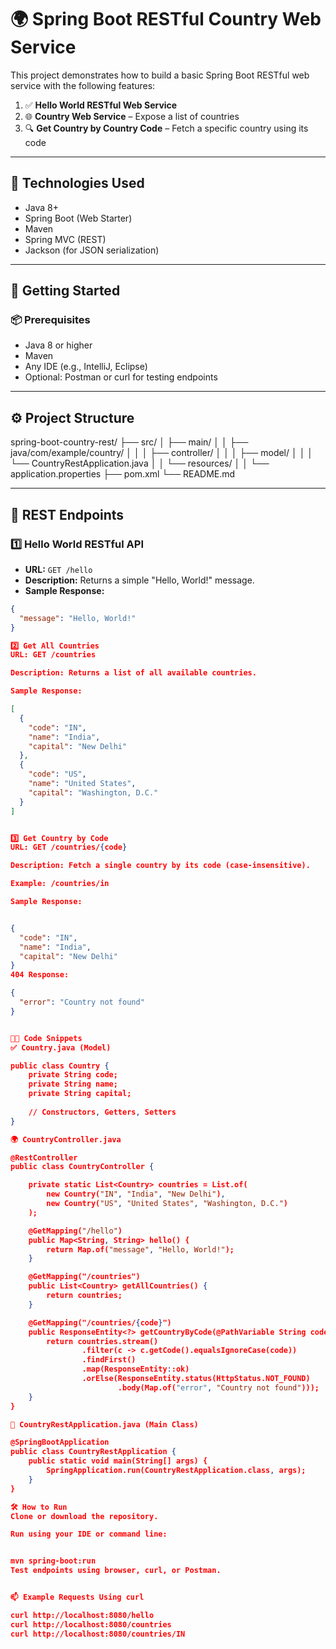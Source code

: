 # 🌍 Spring Boot RESTful Country Web Service

This project demonstrates how to build a basic Spring Boot RESTful web service with the following features:

1. ✅ **Hello World RESTful Web Service**
2. 🌐 **Country Web Service** – Expose a list of countries
3. 🔍 **Get Country by Country Code** – Fetch a specific country using its code

---

## 🧰 Technologies Used

- Java 8+
- Spring Boot (Web Starter)
- Maven
- Spring MVC (REST)
- Jackson (for JSON serialization)

---

## 🚀 Getting Started

### 📦 Prerequisites

- Java 8 or higher
- Maven
- Any IDE (e.g., IntelliJ, Eclipse)
- Optional: Postman or curl for testing endpoints

---

## ⚙️ Project Structure

spring-boot-country-rest/
├── src/
│ ├── main/
│ │ ├── java/com/example/country/
│ │ │ ├── controller/
│ │ │ ├── model/
│ │ │ └── CountryRestApplication.java
│ │ └── resources/
│ │ └── application.properties
├── pom.xml
└── README.md



---

## 📄 REST Endpoints

### 1️⃣ Hello World RESTful API

- **URL:** `GET /hello`
- **Description:** Returns a simple "Hello, World!" message.
- **Sample Response:**
```json
{
  "message": "Hello, World!"
}

2️⃣ Get All Countries
URL: GET /countries

Description: Returns a list of all available countries.

Sample Response:

[
  {
    "code": "IN",
    "name": "India",
    "capital": "New Delhi"
  },
  {
    "code": "US",
    "name": "United States",
    "capital": "Washington, D.C."
  }
]


3️⃣ Get Country by Code
URL: GET /countries/{code}

Description: Fetch a single country by its code (case-insensitive).

Example: /countries/in

Sample Response:


{
  "code": "IN",
  "name": "India",
  "capital": "New Delhi"
}
404 Response:

{
  "error": "Country not found"
}


🧑‍💻 Code Snippets
✅ Country.java (Model)

public class Country {
    private String code;
    private String name;
    private String capital;
    
    // Constructors, Getters, Setters
}

🌍 CountryController.java

@RestController
public class CountryController {

    private static List<Country> countries = List.of(
        new Country("IN", "India", "New Delhi"),
        new Country("US", "United States", "Washington, D.C.")
    );

    @GetMapping("/hello")
    public Map<String, String> hello() {
        return Map.of("message", "Hello, World!");
    }

    @GetMapping("/countries")
    public List<Country> getAllCountries() {
        return countries;
    }

    @GetMapping("/countries/{code}")
    public ResponseEntity<?> getCountryByCode(@PathVariable String code) {
        return countries.stream()
                .filter(c -> c.getCode().equalsIgnoreCase(code))
                .findFirst()
                .map(ResponseEntity::ok)
                .orElse(ResponseEntity.status(HttpStatus.NOT_FOUND)
                        .body(Map.of("error", "Country not found")));
    }
}

🚀 CountryRestApplication.java (Main Class)

@SpringBootApplication
public class CountryRestApplication {
    public static void main(String[] args) {
        SpringApplication.run(CountryRestApplication.class, args);
    }
}

🛠️ How to Run
Clone or download the repository.

Run using your IDE or command line:


mvn spring-boot:run
Test endpoints using browser, curl, or Postman.


📫 Example Requests Using curl

curl http://localhost:8080/hello
curl http://localhost:8080/countries
curl http://localhost:8080/countries/IN

